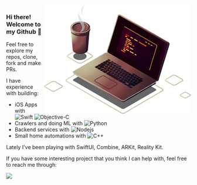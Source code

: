 
<img src="https://github.com/GabrielaBezerra/GabrielaBezerra/blob/main/computer-yellowish-lighpink.png" min-width="400px" max-width="400px" width="400px" align="right" alt="Computer">

<p align="left"> 
  <h3><b>Hi there! Welcome to my Github 🐙</b></h3>
  Feel free to explore my repos, clone, fork and make PRs.
</p>

<p align="left">
I have experience with building:
  
* iOS Apps with ![Swift](https://img.shields.io/badge/-Swift-2E333D?style=flat&logo=swift) ![Objective-C](https://img.shields.io/badge/-Objective%20C-2E333D?style=flat&logo=apple)
* Crawlers and doing ML with ![Python](https://img.shields.io/badge/-Python-2E333D?style=flat&logo=python)
* Backend services with ![Nodejs](https://img.shields.io/badge/-Node.js-2E333D?style=flat&logo=node.js)
* Small home automations with ![C++](https://img.shields.io/badge/-C/C++-2E333D?style=flat&logo=C)
</p>

Lately I've been playing with SwiftUI, Combine, ARKit, Reality Kit.

<p align="left">
  
If you have some interesting project that you think I can help with, feel free to reach me through:

  <a href="https://www.linkedin.com/in/gabi-bezerra/" alt="Linkedin">
  <img src="https://img.shields.io/badge/-Linkedin-0e76a8?style=flat-square&logo=Linkedin&logoColor=white&link=https://www.linkedin.com/in/gabi-bezerra/" /></a>

</p>
